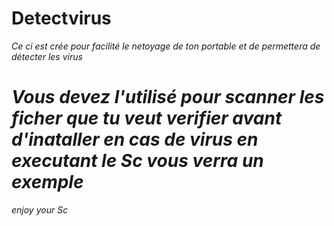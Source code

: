 # Detectvirus
*Ce ci est crée pour facilité le netoyage de ton portable et de permettera de détecter les virus*



# *Vous devez l'utilisé pour scanner les ficher que tu veut verifier  avant d'inataller en cas de virus en executant le Sc vous verra un exemple*
*_enjoy your Sc_*




